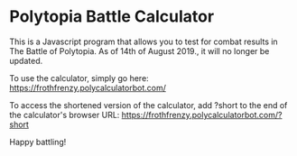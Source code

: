 # Polytopia Battle Calculator

This is a Javascript program that allows you to test for combat results in The Battle of Polytopia. As of 14th of August 2019., it will no longer be updated.

To use the calculator, simply go here: https://frothfrenzy.polycalculatorbot.com/

To access the shortened version of the calculator, add ?short to the end of the calculator's browser URL: https://frothfrenzy.polycalculatorbot.com/?short

Happy battling!
